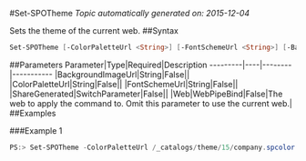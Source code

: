 #Set-SPOTheme
*Topic automatically generated on: 2015-12-04*

Sets the theme of the current web.
##Syntax
```powershell
Set-SPOTheme [-ColorPaletteUrl <String>] [-FontSchemeUrl <String>] [-BackgroundImageUrl <String>] [-ShareGenerated [<SwitchParameter>]] [-Web <WebPipeBind>]
```


##Parameters
Parameter|Type|Required|Description
---------|----|--------|-----------
|BackgroundImageUrl|String|False||
|ColorPaletteUrl|String|False||
|FontSchemeUrl|String|False||
|ShareGenerated|SwitchParameter|False||
|Web|WebPipeBind|False|The web to apply the command to. Omit this parameter to use the current web.|
##Examples

###Example 1
```powershell
PS:> Set-SPOTheme -ColorPaletteUrl /_catalogs/theme/15/company.spcolor
```


